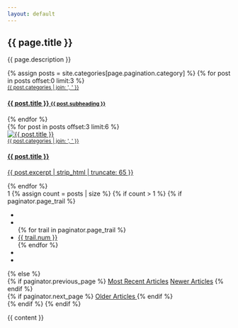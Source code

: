 ```yaml
---
layout: default
---
```

<section class="container category">
  <h1>{{ page.title }}</h1>
  <p>{{ page.description }}</p>
  
  <div class="row my-5">
  {% assign posts = site.categories[page.pagination.category] %}
  {% for post in posts offset:0 limit:3 %}
    <div class="col-12 col-md-4 feature secondary">
      <a href="{{ post.url | prepend: site.baseurl }}" style="background-image: url(/images/posts/360x250/{{ post.image }})">
        <span class="post-content">
          <small class="post-meta">{{ post.categories | join: ', ' }}</small>
          <h4 class="post-title">{{ post.title }} <small>{{ post.subheading }}</small></h4>
        </span>
      </a>
    </div>
  {% endfor %}
  </div>
  
  <div class="row">
  {% for post in posts offset:3 limit:6 %}
    <div class="col-12 col-lg-6 post">
      <div class="row">
        <div class="col-6">
          <a href="{{ post.url | prepend: post.baseurl }}"><img class="w-100" src="/images/posts/250x150/{{ post.image }}" alt="{{ post.title }}" /></a>
        </div>
        <div class="col-6 post-content">
          <a href="{{ post.url | prepend: post.baseurl }}">
            <small class="post-meta">{{ post.categories | join: ', ' }}</small>
            <h4 class="post-title">{{ post.title }}</h4>
            <p class="post-excerpt">{{ post.excerpt | strip_html | truncate: 65 }}</p>
          </a>
        </div>
      </div>
    </div>
  {% endfor %}
  </div>
  1
  {% assign count = posts | size %}
  {% if count > 1 %}
    <paginate class="row mb-4">
      {% if paginator.page_trail %}
        <div class="col-12">
          <ul class="pagination pagination-sm justify-content-center">
            <li class="page-item {% if page.pagination_info.curr_page == 1 %}disabled{% endif %}"><a class="page-link" href="{{ paginator.first_page_path | prepend: site.baseurl }}" title="First Page"><i class="fas fa-angle-double-left"></i></a></li>
            <li class="page-item {% if page.pagination_info.curr_page == 1 %}disabled{% endif %}"><a class="page-link" href="{{ paginator.previous_page_path | prepend: site.baseurl }}" title="Previous Page"><i class="fas fa-angle-left"></i></a></li>
            {% for trail in paginator.page_trail %}
              <li class="page-item {% if page.url == trail.path %}active{% endif %}">
                <a class="page-link" href="{{ trail.path | prepend: site.baseurl }}" title="{{ trail.title }}">{{ trail.num }}</a>
              </li>
            {% endfor %}
            <li class="page-item {% if page.pagination_info.curr_page == page.pagination_info.total_pages %}disabled{% endif %}"><a class="page-link" href="{{ paginator.next_page_path | prepend: site.baseurl }}" title="Next Page"><i class="fas fa-angle-right"></i></a></li>
            <li class="page-item {% if page.pagination_info.curr_page == page.pagination_info.total_pages %}disabled{% endif %}"><a class="page-link" href="{{ paginator.last_page_path | prepend: site.baseurl }}" title="Last Page"><i class="fas fa-angle-double-right"></i></a></li>
          </ul>
        </div>
      {% else %}
        <div class="col-6">
          {% if paginator.previous_page %}
            <a href="{{ paginator.first_page_path | prepend: site.baseurl }}"><i class="fas fa-angle-double-left"></i> Most Recent Articles</a>
            <a href="{{ paginator.previous_page_path | prepend: site.baseurl }}"><i class="fas fa-angle-left"></i> Newer Articles</a>
          {% endif %}
        </div>
        <div class="col-6 text-right">
          {% if paginator.next_page %}
            <a href="{{ paginator.next_page_path | prepend: site.baseurl }}">Older Articles <i class="fas fa-angle-right"></i></a>
          {% endif %}
        </div>
      {% endif %}
    </paginate>
  {% endif %}
  
  {{ content }}
</section>
